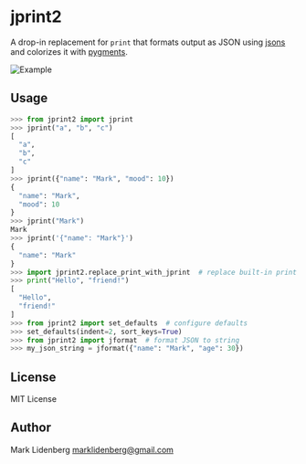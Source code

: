 # jprint2

A drop-in replacement for `print` that formats output as JSON using [jsons](https://github.com/ramonhagenaars/jsons) and colorizes it with [pygments](https://pygments.org/).

![Example](docs/example.png)

## Usage

```python
>>> from jprint2 import jprint
>>> jprint("a", "b", "c")
[
  "a",
  "b",
  "c"
]
>>> jprint({"name": "Mark", "mood": 10})
{
  "name": "Mark",
  "mood": 10
}
>>> jprint("Mark")
Mark
>>> jprint('{"name": "Mark"}')
{
  "name": "Mark"
}
>>> import jprint2.replace_print_with_jprint  # replace built-in print
>>> print("Hello", "friend!")
[
  "Hello",
  "friend!"
]
>>> from jprint2 import set_defaults  # configure defaults
>>> set_defaults(indent=2, sort_keys=True)
>>> from jprint2 import jformat  # format JSON to string
>>> my_json_string = jformat({"name": "Mark", "age": 30})

```

## License

MIT License

## Author

Mark Lidenberg [marklidenberg@gmail.com](mailto:marklidenberg@gmail.com)